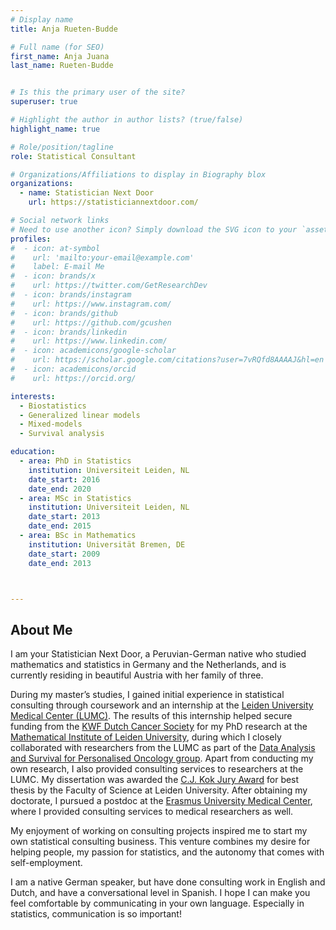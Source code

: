 ```yaml
---
# Display name
title: Anja Rueten-Budde

# Full name (for SEO)
first_name: Anja Juana
last_name: Rueten-Budde


# Is this the primary user of the site?
superuser: true

# Highlight the author in author lists? (true/false)
highlight_name: true

# Role/position/tagline
role: Statistical Consultant

# Organizations/Affiliations to display in Biography blox
organizations:
  - name: Statistician Next Door
    url: https://statisticiannextdoor.com/

# Social network links
# Need to use another icon? Simply download the SVG icon to your `assets/media/icons/` folder.
profiles:
#  - icon: at-symbol
#    url: 'mailto:your-email@example.com'
#    label: E-mail Me
#  - icon: brands/x
#    url: https://twitter.com/GetResearchDev
#  - icon: brands/instagram
#    url: https://www.instagram.com/
#  - icon: brands/github
#    url: https://github.com/gcushen
#  - icon: brands/linkedin
#    url: https://www.linkedin.com/
#  - icon: academicons/google-scholar
#    url: https://scholar.google.com/citations?user=7vRQfd8AAAAJ&hl=en
#  - icon: academicons/orcid
#    url: https://orcid.org/

interests:
  - Biostatistics
  - Generalized linear models
  - Mixed-models
  - Survival analysis

education:
  - area: PhD in Statistics
    institution: Universiteit Leiden, NL
    date_start: 2016
    date_end: 2020
  - area: MSc in Statistics
    institution: Universiteit Leiden, NL
    date_start: 2013
    date_end: 2015
  - area: BSc in Mathematics
    institution: Universität Bremen, DE
    date_start: 2009
    date_end: 2013



---
```


## About Me

I am your Statistician Next Door, a Peruvian-German native who studied mathematics and statistics in Germany and the Netherlands, and is currently residing in beautiful Austria with her family of three. 

During my master’s studies, I gained initial experience in statistical consulting through coursework and an internship at the [Leiden University Medical Center (LUMC)](https://www.lumc.nl). The results of this internship helped secure funding from the [KWF Dutch Cancer Society](https://www.kwf.nl/) for my PhD research at the [Mathematical Institute of Leiden University](https://www.universiteitleiden.nl/en/science/mathematics), during which I closely collaborated with researchers from the LUMC as part of the [Data Analysis and Survival for Personalised Oncology group](https://sites.google.com/view/daspo). Apart from conducting my own research, I also provided consulting services to researchers at the LUMC. My dissertation was awarded the [C.J. Kok Jury Award](https://www.universiteitleiden.nl/en/news/2021/02/anja-ruten-budde-wins-c.j.-kok-jury-award) for best thesis by the Faculty of Science at Leiden University. After obtaining my doctorate, I pursued a postdoc at the [Erasmus University Medical  Center](https://www.erasmusmc.nl/en/), where I provided consulting services to medical researchers as well.

My enjoyment of working on consulting projects inspired me to start my own statistical consulting business. This venture combines my desire for helping people, my passion for statistics, and the autonomy that comes with self-employment.

I am a native German speaker, but have done consulting work in English and Dutch, and have a conversational level in Spanish. I hope I can make you feel comfortable by communicating in your own language. Especially in statistics, communication is so important!